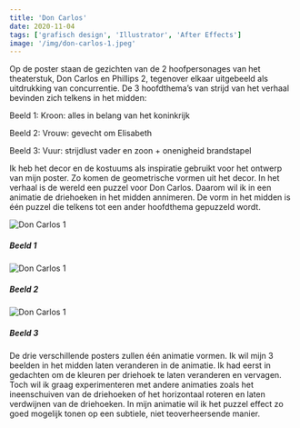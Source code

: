 ```yaml
---
title: 'Don Carlos'
date: 2020-11-04
tags: ['grafisch design', 'Illustrator', 'After Effects']
image: '/img/don-carlos-1.jpeg'
---
```


Op de poster staan de gezichten van de 2 hoofpersonages van het theaterstuk, Don Carlos en Phillips 2, tegenover elkaar uitgebeeld als uitdrukking van concurrentie.  De 3 hoofdthema’s van strijd van het verhaal bevinden zich telkens in het midden:

Beeld 1: Kroon: alles in belang van het koninkrijk

Beeld 2: Vrouw: gevecht om Elisabeth

Beeld 3: Vuur: strijdlust vader en zoon + onenigheid brandstapel

Ik heb het decor en de kostuums als inspiratie gebruikt voor het ontwerp van mijn poster. Zo komen de geometrische vormen uit het decor. In het verhaal is de wereld een puzzel voor Don Carlos. Daarom wil ik in een animatie de driehoeken in het midden annimeren. De vorm in het midden is één puzzel die telkens tot een ander hoofdthema gepuzzeld wordt.


![Don Carlos 1](/img/don-carlos-1.jpeg)
##### Beeld 1

![Don Carlos 1](/img/don-carlos-2.jpeg)
##### Beeld 2

![Don Carlos 1](/img/don-carlos-3.jpeg)
##### Beeld 3

De drie verschillende posters zullen één animatie vormen. Ik wil mijn 3 beelden in het midden laten veranderen in de animatie. Ik had eerst in gedachten om de kleuren per driehoek te laten veranderen en vervagen. Toch wil ik graag experimenteren met andere animaties zoals het ineenschuiven van de driehoeken of het horizontaal roteren en laten verdwijnen van de driehoeken. In mijn animatie wil ik het puzzel effect zo goed mogelijk tonen op een subtiele, niet teoverheersende manier.
